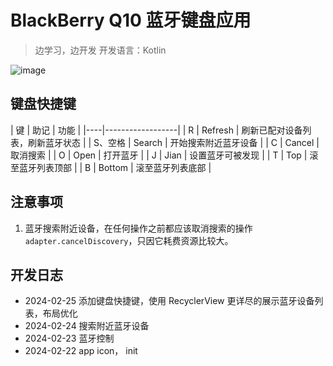 # BlackBerry Q10 蓝牙键盘应用

> 边学习，边开发
> 开发语言：Kotlin

![image](https://github.com/KyleBing/q10-keyboard/assets/12215982/9c57e23f-3246-47e9-8f91-9d8eea512f0d)

## 键盘快捷键

| 键  | 助记 | 功能           |
|----|------------------|
| R  | Refresh | 刷新已配对设备列表，刷新蓝牙状态 |
| S、空格 | Search | 开始搜索附近蓝牙设备       |
| C  | Cancel | 取消搜索             |
| O  | Open | 打开蓝牙             |
| J  | Jian | 设置蓝牙可被发现         |
| T  | Top | 滚至蓝牙列表顶部         |
| B  | Bottom | 滚至蓝牙列表底部         |


## 注意事项
1. 蓝牙搜索附近设备，在任何操作之前都应该取消搜索的操作 `adapter.cancelDiscovery`，只因它耗费资源比较大。

## 开发日志
- 2024-02-25 添加键盘快捷键，使用 RecyclerView 更详尽的展示蓝牙设备列表，布局优化
- 2024-02-24 搜索附近蓝牙设备
- 2024-02-23 蓝牙控制
- 2024-02-22 app icon， init
